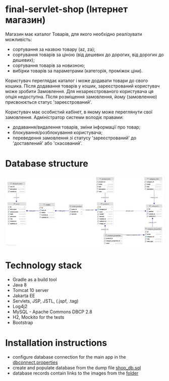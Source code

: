 # final-servlet-shop (Інтернет магазин)

Магазин має каталог Товарів, для якого необхідно реалізувати можливість:
- сортування за назвою товару (az, za);
- сортування товарів за ціною (від дешевих до дорогих, від дорогих до дешевих);
- сортування товарів за новизною;
- вибірки товарів за параметрами (категорія, проміжок ціни).

Користувач переглядає каталог і може додавати товари до свого кошика. 
Після додавання товарів у кошик, зареєстрований користувач може зробити Замовлення. 
Для незареєстрованого користувача ця опція недоступна. Після розміщення замовлення, йому (замовленню) присвоюється статус 'зареєстрований'.

Користувач має особистий кабінет, в якому може переглянути свої замовлення.
Адміністратор системи володіє правами:
- додавання/видалення товарів, зміни інформації про товар;
- блокування/розблокування користувача;
- переведення замовлення зі статусу 'зареєстрований' до 'доставлений' або 'скасований'.

# Database structure

![Structure diagram of the database](/shop_db.png)

# Technology stack
- Gradle as a build tool
- Java 8
- Tomcat 10 server
- Jakarta EE
- Servlets, JSP, JSTL, (.jspf, .tag)
- Log4j2
- MySQL - Apache Commons DBCP 2.8
- H2, Mockito for the tests
- Bootstrap

# Installation instructions

- configure database connection for the main app in the [dbconnect.properties](/src/main/resources/dbconnect.properties)
- create and populate database from the dump file [shop_db.sql](/src/main/resources/shop_db.sql)
- database records contain links to the images from the [folder](/src/main/webapp/resources/images)
